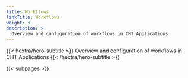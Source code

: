 ```yaml
---
title: Workflows
linkTitle: Workflows
weight: 3
description: >
  Overview and configuration of workflows in CHT Applications
---
```


{{< hextra/hero-subtitle >}}
  Overview and configuration of workflows in CHT Applications
{{< /hextra/hero-subtitle >}}

{{< subpages >}}